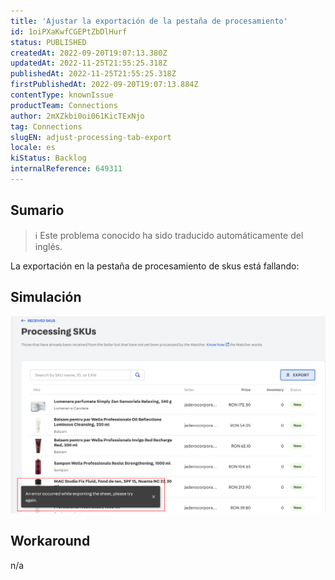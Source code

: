 ```yaml
---
title: 'Ajustar la exportación de la pestaña de procesamiento'
id: 1oiPXaKwfCGEPtZbDlHurf
status: PUBLISHED
createdAt: 2022-09-20T19:07:13.380Z
updatedAt: 2022-11-25T21:55:25.318Z
publishedAt: 2022-11-25T21:55:25.318Z
firstPublishedAt: 2022-09-20T19:07:13.884Z
contentType: knownIssue
productTeam: Connections
author: 2mXZkbi0oi061KicTExNjo
tag: Connections
slugEN: adjust-processing-tab-export
locale: es
kiStatus: Backlog
internalReference: 649311
---
```


## Sumario

>ℹ️ Este problema conocido ha sido traducido automáticamente del inglés.


La exportación en la pestaña de procesamiento de skus está fallando:



## Simulación



 ![](https://raw.githubusercontent.com/vtexdocs/help-center-content/refs/heads/main/docs/es/known-issues/Connections/ajustar-la-exportacion-de-la-pestana-de-procesamiento_1.png)



## Workaround


n/a

